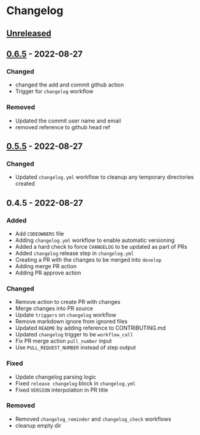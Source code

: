# Changelog

## [Unreleased]

## [0.6.5] - 2022-08-27
### Changed
- changed the add and commit github action
- Trigger for `changelog` workflow

### Removed
- Updated the commit user name and email
- removed reference to github head ref

## [0.5.5] - 2022-08-27
### Changed
- Updated `changelog.yml` workflow to cleanup any temporary directories created

## 0.4.5 - 2022-08-27
### Added
- Add `CODEOWNERS` file
- Adding `changelog.yml` workflow to enable automatic versioning
- Added a hard check to force `CHANGELOG` to be updated as part of PRs
- Added `changelog` release step in `changelog.yml`
- Creating a PR with the changes to be merged into `develop`
- Adding merge PR action
- Adding PR approve action

### Changed
- Remove action to create PR with changes
- Merge changes into PR source
- Update `triggers` on `changelog` workflow
- Remove markdown ignore from ignored files
- Updated `README` by adding reference to CONTRIBUTING.md
- Updated `changelog` trigger to be `workflow_call`
- Fix PR merge action `pull_number` input
- Use `PULL_REQUEST_NUMBER` instead of step output

### Fixed
- Update changelog parsing logic
- Fixed `release changelog` block in `changelog.yml`
- Fixed `VERSION` interpolation in PR title

### Removed
- Removed `changelog_reminder` and `changelog_check` workflows
- cleanup empty dir

[Unreleased]: https://github.com/venkatBala/lmptools/changelog/compare/34c410fb7c5a45a0c0e261953d76e0c1e9b5422d...develop
[0.6.5]: https://github.com/venkatBala/lmptools/changelog/compare/7e443f8160ac79d3ca85be1b93180e1c58848e02...develop
[0.5.5]: https://github.com/venkatBala/lmptools/changelog/compare/78ae5046d386cd6fed4492a8874e0a9da59ac1d0...develop

